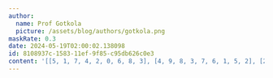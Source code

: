 ```yaml
---
author:
  name: Prof Gotkola
  picture: /assets/blog/authors/gotkola.png
maskRate: 0.3
date: 2024-05-19T02:00:02.138098
id: 8108937c-1583-11ef-9f85-c95db626c0e3
content: '[[5, 1, 7, 4, 2, 0, 6, 8, 3], [4, 9, 8, 3, 7, 6, 1, 5, 2], [2, 6, 3, 0, 5, 1, 0, 4, 9], [1, 3, 2, 7, 8, 5, 4, 0, 6], [7, 0, 0, 0, 0, 0, 8, 0, 0], [0, 0, 6, 9, 0, 0, 2, 7, 5], [6, 2, 4, 0, 0, 8, 3, 1, 7], [9, 8, 0, 0, 3, 0, 5, 2, 4], [3, 0, 5, 1, 4, 0, 0, 0, 8]]'
---
```

